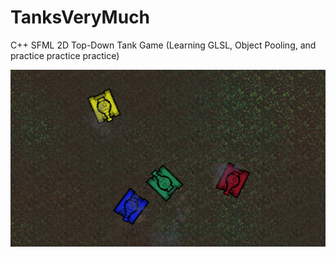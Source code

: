 # TanksVeryMuch
C++ SFML 2D Top-Down Tank Game (Learning GLSL, Object Pooling, and practice practice practice)

![TanksVeryMuch](/TanksDevelopment/TANKS%20Dev%204-19.png?raw=true "TanksVeryMuch")
